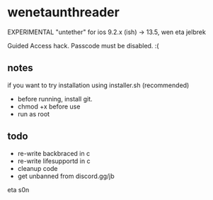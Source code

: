 # wenetaunthreader
EXPERIMENTAL "untether" for ios 9.2.x (ish) -> 13.5, wen eta jelbrek

Guided Access hack. Passcode must be disabled. :(

## notes
if you want to try installation using installer.sh (recommended)

* before running, install git. 
* chmod +x before use
* run as root

## todo

* re-write backbraced in c
* re-write lifesupportd in c
* cleanup code
* get unbanned from discord.gg/jb

eta s0n
